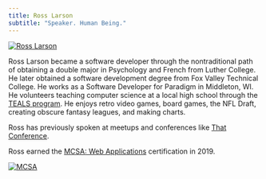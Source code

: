 ```yaml
---
title: Ross Larson
subtitle: "Speaker. Human Being."
---
```

[![Ross Larson](/img/ross.png)](https://ross-larson.github.io)

Ross Larson became a software developer through the nontraditional path of obtaining a double major in Psychology and French from Luther College. He later obtained a software development degree from Fox Valley Technical College.  He works as a Software Developer for Paradigm in Middleton, WI.  He volunteers teaching computer science at a local high school through the [TEALS program](https://www.tealsk12.org/).  He enjoys retro video games, board games, the NFL Draft, creating obscure fantasy leagues, and making charts.

Ross has previously spoken at meetups and conferences like [That Conference](https://old.thatconference.com/speakers/speaker/RossLarson).

Ross earned the [MCSA: Web Applications](https://www.youracclaim.com/badges/466c91b6-14c1-406e-b0b3-5ab3e519cc27/linked_in_profile) certification in 2019.

[![MCSA](/img/MCSA-Web.png)](https://www.youracclaim.com/badges/466c91b6-14c1-406e-b0b3-5ab3e519cc27/linked_in_profile)
